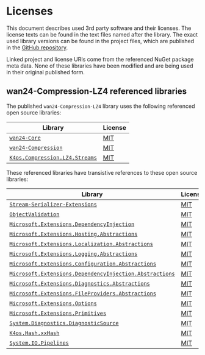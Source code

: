# Licenses

This document describes used 3rd party software and their licenses. The 
license texts can be found in the text files named after the library. The 
exact used library versions can be found in the project files, which are 
published in the 
[GitHub repository](https://github.com/nd1012/wan24-Compression-LZ4).

Linked project and license URIs come from the referenced NuGet package meta 
data. None of these libraries have been modified and are being used in their 
original published form.

## wan24-Compression-LZ4 referenced libraries

The published `wan24-Compression-LZ4` library uses the following referenced open 
source libraries:

| Library | License |
| ------- | ------- |
| [`wan24-Core`](https://github.com/WAN-Solutions/wan24-Core) | [MIT](https://github.com/WAN-Solutions/wan24-Core/blob/main/LICENSE) |
| [`wan24-Compression`](https://github.com/nd1012/wan24-Compression) | [MIT](https://github.com/nd1012/wan24-Compression/blob/main/LICENSE) |
| [`K4os.Compression.LZ4.Streams`](https://github.com/MiloszKrajewski/K4os.Compression.LZ4) | [MIT](https://raw.githubusercontent.com/MiloszKrajewski/K4os.Compression.LZ4/master/LICENSE) |

These referenced libraries have transistive references to these open source 
libraries:

| Library | License |
| ------- | ------- |
| [`Stream-Serializer-Extensions`](https://github.com/nd1012/Stream-Serializer-Extensions) | [MIT](https://github.com/nd1012/Stream-Serializer-Extensions/blob/main/LICENSE) |
| [`ObjectValidation`](https://github.com/nd1012/ObjectValidation) | [MIT](https://github.com/nd1012/ObjectValidation/blob/main/LICENSE) |
| [`Microsoft.Extensions.DependencyInjection`](https://dot.net/) | [MIT](https://licenses.nuget.org/MIT) |
| [`Microsoft.Extensions.Hosting.Abstractions`](https://dot.net/) | [MIT](https://licenses.nuget.org/MIT) |
| [`Microsoft.Extensions.Localization.Abstractions`](https://asp.net/) | [MIT](https://licenses.nuget.org/MIT) |
| [`Microsoft.Extensions.Logging.Abstractions`](https://dot.net/) | [MIT](https://licenses.nuget.org/MIT) |
| [`Microsoft.Extensions.Configuration.Abstractions`](https://dot.net/) | [MIT](https://licenses.nuget.org/MIT) |
| [`Microsoft.Extensions.DependencyInjection.Abstractions`](https://dot.net/) | [MIT](https://licenses.nuget.org/MIT) |
| [`Microsoft.Extensions.Diagnostics.Abstractions`](https://dot.net/) | [MIT](https://licenses.nuget.org/MIT) |
| [`Microsoft.Extensions.FileProviders.Abstractions`](https://dot.net/) | [MIT](https://licenses.nuget.org/MIT) |
| [`Microsoft.Extensions.Options`](https://dot.net/) | [MIT](https://licenses.nuget.org/MIT) |
| [`Microsoft.Extensions.Primitives`](https://dot.net/) | [MIT](https://licenses.nuget.org/MIT) |
| [`System.Diagnostics.DiagnosticSource`](https://dot.net/) | [MIT](https://licenses.nuget.org/MIT) |
| [`K4os.Hash.xxHash`](https://github.com/MiloszKrajewski/K4os.Hash.xxHash) | [MIT](https://raw.githubusercontent.com/MiloszKrajewski/K4os.Hash.xxHash/master/LICENSE) |
| [`System.IO.Pipelines`](https://dot.net/) | [MIT](https://licenses.nuget.org/MIT) |
